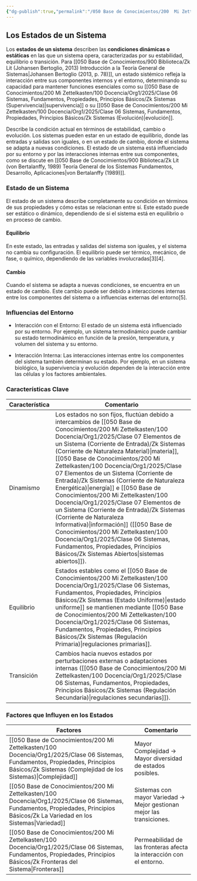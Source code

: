 ```yaml
---
{"dg-publish":true,"permalink":"/050 Base de Conocimientos/200  Mi Zettelkasten/100 Docencia/Org1/2025/Clase 06 Sistemas, Fundamentos, Propiedades, Principios Básicos/Zk Sistemas (Estados)/","tags":["digitalGarden"]}
---
```


## Los Estados de un Sistema

Los **estados de un sistema** describen las **condiciones dinámicas o estáticas** en las que un sistema opera, caracterizadas por su estabilidad, equilibrio o transición. Para [[050 Base de Conocimientos/900 Biblioteca/Zk Lit (Johansen Bertoglio, 2013) Introducción a la Teoría General de Sistemas\|Johansen Bertoglio (2013, p. 78)]], un estado sistémico refleja la interacción entre sus componentes internos y el entorno, determinando su capacidad para mantener funciones esenciales como su [[050 Base de Conocimientos/200  Mi Zettelkasten/100 Docencia/Org1/2025/Clase 06 Sistemas, Fundamentos, Propiedades, Principios Básicos/Zk Sistemas (Supervivencia)\|supervivencia]] o su [[050 Base de Conocimientos/200  Mi Zettelkasten/100 Docencia/Org1/2025/Clase 06 Sistemas, Fundamentos, Propiedades, Principios Básicos/Zk Sistemas (Evolución)\|evolución]].

Describe la condición actual en términos de estabilidad, cambio o evolución. Los sistemas pueden estar en un estado de equilibrio, donde las entradas y salidas son iguales, o en un estado de cambio, donde el sistema se adapta a nuevas condiciones. El estado de un sistema está influenciado por su entorno y por las interacciones internas entre sus componentes, como se discute en [[050 Base de Conocimientos/900 Biblioteca/Zk Lit (von Bertalanffy, 1989) Teoría General de los Sistemas Fundamentos, Desarrollo, Aplicaciones\|von Bertalanffy (1989)]].

### Estado de un Sistema

El estado de un sistema describe completamente su condición en términos de sus propiedades y cómo estas se relacionan entre sí. Este estado puede ser estático o dinámico, dependiendo de si el sistema está en equilibrio o en proceso de cambio.

#### Equilibrio

En este estado, las entradas y salidas del sistema son iguales, y el sistema no cambia su configuración. El equilibrio puede ser térmico, mecánico, de fase, o químico, dependiendo de las variables involucradas[3][4].

#### Cambio

Cuando el sistema se adapta a nuevas condiciones, se encuentra en un estado de cambio. Este cambio puede ser debido a interacciones internas entre los componentes del sistema o a influencias externas del entorno[5].

### Influencias del Entorno

- Interacción con el Entorno: El estado de un sistema está influenciado por su entorno. Por ejemplo, un sistema termodinámico puede cambiar su estado termodinámico en función de la presión, temperatura, y volumen del sistema y su entorno.

- Interacción Interna: Las interacciones internas entre los componentes del sistema también determinan su estado. Por ejemplo, en un sistema biológico, la supervivencia y evolución dependen de la interacción entre las células y los factores ambientales.

### Características Clave

| Característica | Comentario                                                                                                                                                                                                                                                                                                 |
| -------------- | ---------------------------------------------------------------------------------------------------------------------------------------------------------------------------------------------------------------------------------------------------------------------------------------------------------- |
| Dinamismo      | Los estados no son fijos, fluctúan debido a intercambios de [[050 Base de Conocimientos/200  Mi Zettelkasten/100 Docencia/Org1/2025/Clase 07 Elementos de un Sistema (Corriente de Entrada)/Zk Sistemas (Corriente de Naturaleza Material)\|materia]], [[050 Base de Conocimientos/200  Mi Zettelkasten/100 Docencia/Org1/2025/Clase 07 Elementos de un Sistema (Corriente de Entrada)/Zk Sistemas (Corriente de Naturaleza Energética)\|energía]] e [[050 Base de Conocimientos/200  Mi Zettelkasten/100 Docencia/Org1/2025/Clase 07 Elementos de un Sistema (Corriente de Entrada)/Zk Sistemas (Corriente de Naturaleza Informativa)\|información]] ([[050 Base de Conocimientos/200  Mi Zettelkasten/100 Docencia/Org1/2025/Clase 06 Sistemas, Fundamentos, Propiedades, Principios Básicos/Zk Sistemas Abiertos\|sistemas abiertos]]). |
| Equilibrio     | Estados estables como el [[050 Base de Conocimientos/200  Mi Zettelkasten/100 Docencia/Org1/2025/Clase 06 Sistemas, Fundamentos, Propiedades, Principios Básicos/Zk Sistemas (Estado Uniforme)\|estado uniforme]] se mantienen mediante [[050 Base de Conocimientos/200  Mi Zettelkasten/100 Docencia/Org1/2025/Clase 06 Sistemas, Fundamentos, Propiedades, Principios Básicos/Zk Sistemas (Regulación Primaria)\|regulaciones primarias]].                                                                                                                                           |
| Transición     | Cambios hacia nuevos estados por perturbaciones externas o adaptaciones internas ([[050 Base de Conocimientos/200  Mi Zettelkasten/100 Docencia/Org1/2025/Clase 06 Sistemas, Fundamentos, Propiedades, Principios Básicos/Zk Sistemas (Regulación Secundaria)\|regulaciones secundarias]]).                                                                                                                                                      |

### Factores que Influyen en los Estados

| Factores                                                   | Comentario                                                            |
| ---------------------------------------------------------- | --------------------------------------------------------------------- |
| [[050 Base de Conocimientos/200  Mi Zettelkasten/100 Docencia/Org1/2025/Clase 06 Sistemas, Fundamentos, Propiedades, Principios Básicos/Zk Sistemas (Complejidad de los Sistemas)\|Complejidad]] | Mayor Complejidad → Mayor diversidad de estados posibles.             |
| [[050 Base de Conocimientos/200  Mi Zettelkasten/100 Docencia/Org1/2025/Clase 06 Sistemas, Fundamentos, Propiedades, Principios Básicos/Zk La Variedad en los Sistemas\|Variedad]]               | Sistemas con mayor Variedad → Mejor gestionan mejor las transiciones. |
| [[050 Base de Conocimientos/200  Mi Zettelkasten/100 Docencia/Org1/2025/Clase 06 Sistemas, Fundamentos, Propiedades, Principios Básicos/Zk Fronteras del Sistema\|Fronteras]]                    | Permeabilidad de las fronteras afecta la interacción con el entorno.  |
